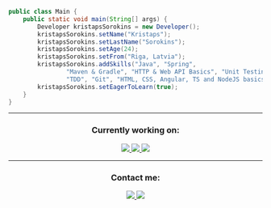 ```java
public class Main {
    public static void main(String[] args) {
        Developer kristapsSorokins = new Developer();
        kristapsSorokins.setName("Kristaps");
        kristapsSorokins.setLastName("Sorokins");
        kristapsSorokins.setAge(24);
        kristapsSorokins.setFrom("Riga, Latvia");
        kristapsSorokins.addSkills("Java", "Spring",
                "Maven & Gradle", "HTTP & Web API Basics", "Unit Testing",
                "TDD", "Git", "HTML, CSS, Angular, TS and NodeJS basics");
        kristapsSorokins.setEagerToLearn(true);
    }
}
```
----------
<h3 align="center">Currently working on:</h3>
<p align="center">
    <a href="https://github.com/kipijz/flight-planner">
        <img src="https://i.imgur.com/LcvPBGT.jpg" />
    </a>
    <a href="#">
        <img src="https://i.imgur.com/q0QUDnV.jpg" />
    </a>
    <a href="https://www.codingame.com/profile/0e6ff05dbfb4905669a4da9e6fbdf7668835174">
        <img src="https://i.imgur.com/LTCAgX9.jpg" />
    </a>
</p>

----------
<h3 align="center">Contact me:</h3>
<p align="center">
    <a href="https://www.linkedin.com/in/kristaps-sorokins/">
        <img src="https://img.shields.io/badge/LinkedIn-0077B5?style=for-the-badge&logo=linkedin&logoColor=white" />
    </a>
    <a href="mailto:sorokinskristaps@gmail.com">
        <img src="https://img.shields.io/badge/Gmail-D14836?style=for-the-badge&logo=gmail&logoColor=white" />
    </a>
</p>
